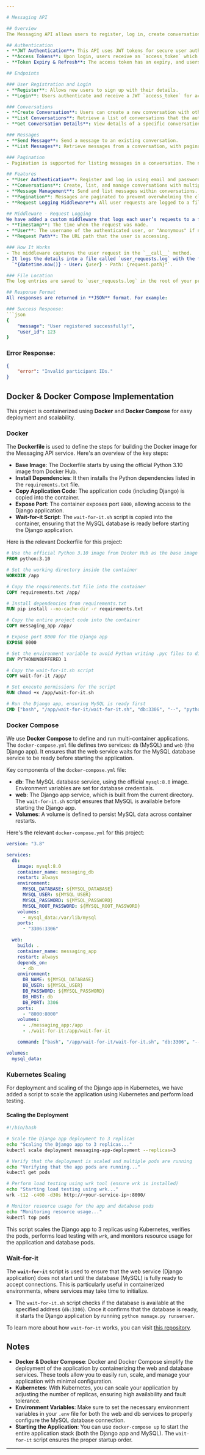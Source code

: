 ```yaml
---

# Messaging API

## Overview
The Messaging API allows users to register, log in, create conversations, and send messages. JWT (JSON Web Token) authentication is required for most endpoints to ensure secure access.

## Authentication
- **JWT Authentication**: This API uses JWT tokens for secure user authentication.
- **Access Tokens**: Upon login, users receive an `access_token` which is used for authorization in subsequent requests.
- **Token Expiry & Refresh**: The access token has an expiry, and users can refresh the token to maintain their session.

## Endpoints

### User Registration and Login
- **Register**: Allows new users to sign up with their details.
- **Login**: Users authenticate and receive a JWT `access_token` for accessing the system.

### Conversations
- **Create Conversation**: Users can create a new conversation with other participants.
- **List Conversations**: Retrieve a list of conversations that the authenticated user is a participant in.
- **Get Conversation Details**: View details of a specific conversation.

### Messages
- **Send Message**: Send a message to an existing conversation.
- **List Messages**: Retrieve messages from a conversation, with pagination support.

### Pagination
- Pagination is supported for listing messages in a conversation. The number of messages per page is configurable, and you can adjust the page size via query parameters.

## Features
- **User Authentication**: Register and log in using email and password, with JWT tokens for authentication.
- **Conversations**: Create, list, and manage conversations with multiple participants.
- **Message Management**: Send and list messages within conversations.
- **Pagination**: Messages are paginated to prevent overwhelming the client with large sets of data.
- **Request Logging Middleware**: All user requests are logged to a file with the timestamp, username (or "Anonymous" for unauthenticated users), and the request path.

## Middleware - Request Logging
We have added a custom middleware that logs each user’s requests to a file. This middleware records the following details:
- **Timestamp**: The time when the request was made.
- **User**: The username of the authenticated user, or "Anonymous" if not logged in.
- **Request Path**: The URL path that the user is accessing.

### How It Works
- The middleware captures the user request in the `__call__` method.
- It logs the details into a file called `user_requests.log` with the format:  
  `"{datetime.now()} - User: {user} - Path: {request.path}"`.

### File Location
The log entries are saved to `user_requests.log` in the root of your project directory. Each entry contains the timestamp, user, and the request path.

## Response Format
All responses are returned in **JSON** format. For example:

### Success Response:
```json
{
    "message": "User registered successfully!",
    "user_id": 123
}
```

### Error Response:
```json
{
    "error": "Invalid participant IDs."
}
```

## Docker & Docker Compose Implementation

This project is containerized using **Docker** and **Docker Compose** for easy deployment and scalability.

### Docker

The **Dockerfile** is used to define the steps for building the Docker image for the Messaging API service. Here's an overview of the key steps:

- **Base Image**: The Dockerfile starts by using the official Python 3.10 image from Docker Hub.
- **Install Dependencies**: It then installs the Python dependencies listed in the `requirements.txt` file.
- **Copy Application Code**: The application code (including Django) is copied into the container.
- **Expose Port**: The container exposes port `8000`, allowing access to the Django application.
- **Wait-for-it Script**: The `wait-for-it.sh` script is copied into the container, ensuring that the MySQL database is ready before starting the Django application.

Here is the relevant Dockerfile for this project:
```Dockerfile
# Use the official Python 3.10 image from Docker Hub as the base image
FROM python:3.10

# Set the working directory inside the container
WORKDIR /app

# Copy the requirements.txt file into the container
COPY requirements.txt /app/

# Install dependencies from requirements.txt
RUN pip install --no-cache-dir -r requirements.txt

# Copy the entire project code into the container
COPY messaging_app /app/

# Expose port 8000 for the Django app
EXPOSE 8000

# Set the environment variable to avoid Python writing .pyc files to disk
ENV PYTHONUNBUFFERED 1

# Copy the wait-for-it.sh script
COPY wait-for-it /app/

# Set execute permissions for the script
RUN chmod +x /app/wait-for-it.sh

# Run the Django app, ensuring MySQL is ready first
CMD ["bash", "/app/wait-for-it/wait-for-it.sh", "db:3306", "--", "python", "manage.py", "runserver", "0.0.0.0:8000"]
```

### Docker Compose

We use **Docker Compose** to define and run multi-container applications. The `docker-compose.yml` file defines two services: `db` (MySQL) and `web` (the Django app). It ensures that the web service waits for the MySQL database service to be ready before starting the application.

Key components of the `docker-compose.yml` file:
- **db**: The MySQL database service, using the official `mysql:8.0` image. Environment variables are set for database credentials.
- **web**: The Django app service, which is built from the current directory. The `wait-for-it.sh` script ensures that MySQL is available before starting the Django app.
- **Volumes**: A volume is defined to persist MySQL data across container restarts.

Here's the relevant `docker-compose.yml` for this project:
```yaml
version: "3.8"

services:
  db:
    image: mysql:8.0
    container_name: messaging_db
    restart: always
    environment:
      MYSQL_DATABASE: ${MYSQL_DATABASE}
      MYSQL_USER: ${MYSQL_USER}
      MYSQL_PASSWORD: ${MYSQL_PASSWORD}
      MYSQL_ROOT_PASSWORD: ${MYSQL_ROOT_PASSWORD}
    volumes:
      - mysql_data:/var/lib/mysql
    ports:
      - "3306:3306"

  web:
    build: .
    container_name: messaging_app
    restart: always
    depends_on:
      - db
    environment:
      DB_NAME: ${MYSQL_DATABASE}
      DB_USER: ${MYSQL_USER}
      DB_PASSWORD: ${MYSQL_PASSWORD}
      DB_HOST: db
      DB_PORT: 3306
    ports:
      - "8000:8000"
    volumes:
      - ./messaging_app:/app
      - ./wait-for-it:/app/wait-for-it

    command: ["bash", "/app/wait-for-it/wait-for-it.sh", "db:3306", "--", "python", "manage.py", "runserver", "0.0.0.0:8000"]

volumes:
  mysql_data:
```

### Kubernetes Scaling

For deployment and scaling of the Django app in Kubernetes, we have added a script to scale the application using Kubernetes and perform load testing.

#### Scaling the Deployment

```bash
#!/bin/bash

# Scale the Django app deployment to 3 replicas
echo "Scaling the Django app to 3 replicas..."
kubectl scale deployment messaging-app-deployment --replicas=3

# Verify that the deployment is scaled and multiple pods are running
echo "Verifying that the app pods are running..."
kubectl get pods

# Perform load testing using wrk tool (ensure wrk is installed)
echo "Starting load testing using wrk..."
wrk -t12 -c400 -d30s http://<your-service-ip>:8000/

# Monitor resource usage for the app and database pods
echo "Monitoring resource usage..."
kubectl top pods
```

This script scales the Django app to 3 replicas using Kubernetes, verifies the pods, performs load testing with `wrk`, and monitors resource usage for the application and database pods.

### Wait-for-it

The **`wait-for-it`** script is used to ensure that the web service (Django application) does not start until the database (MySQL) is fully ready to accept connections. This is particularly useful in containerized environments, where services may take time to initialize.

- The `wait-for-it.sh` script checks if the database is available at the specified address (`db:3306`). Once it confirms that the database is ready, it starts the Django application by running `python manage.py runserver`.

To learn more about how `wait-for-it` works, you can visit [this repository](https://github.com/vishnubob/wait-for-it).

## Notes
- **Docker & Docker Compose**: Docker and Docker Compose simplify the deployment of the application by containerizing the web and database services. These tools allow you to easily run, scale, and manage your application with minimal configuration.
- **Kubernetes**: With Kubernetes, you can scale your application by adjusting the number of replicas, ensuring high availability and fault tolerance.
- **Environment Variables**: Make sure to set the necessary environment variables in your `.env` file for both the web and db services to properly configure the MySQL database connection.
- **Starting the Application**: You can use `docker-compose up` to start the entire application stack (both the Django app and MySQL). The `wait-for-it` script ensures the proper startup order.

---
```

